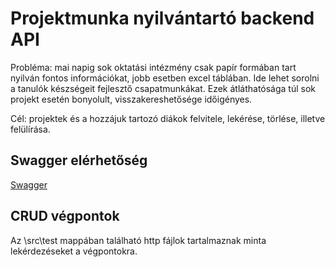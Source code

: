 # Projektmunka nyilvántartó backend API

Probléma: mai napig sok oktatási intézmény csak papír formában tart nyilván fontos
információkat, jobb esetben excel táblában. Ide lehet sorolni a tanulók készségeit
fejlesztő csapatmunkákat. Ezek átláthatósága túl sok projekt esetén bonyolult,
visszakereshetősége időigényes.

Cél: projektek és a hozzájuk tartozó diákok felvitele, lekérése, törlése, illetve
felülírása.

## Swagger elérhetőség

[Swagger](http://localhost:8080/swagger-ui.html)

## CRUD végpontok

Az \src\test mappában található http fájlok tartalmaznak minta lekérdezéseket a végpontokra.
